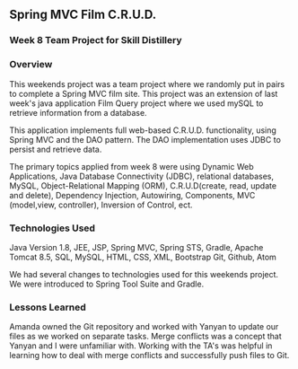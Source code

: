
## Spring MVC Film C.R.U.D.

### Week 8 Team Project for Skill Distillery

### Overview
This weekends project was a team project where we randomly put in pairs to complete a Spring MVC film site. This project was an extension of last week's java application Film Query project where we used mySQL to retrieve information from a database. 

This application implements full web-based C.R.U.D. functionality, using Spring MVC and the DAO pattern. The DAO implementation uses JDBC to persist and retrieve data.

The primary topics applied from week 8 were using Dynamic Web Applications, Java Database Connectivity (JDBC), relational databases,  MySQL, Object-Relational Mapping (ORM), C.R.U.D(create, read, update and delete), Dependency Injection, Autowiring, Components, MVC (model,view, controller), Inversion of Control, ect.

### Technologies Used
Java Version 1.8, JEE, JSP, Spring MVC, Spring STS, Gradle, Apache Tomcat 8.5, SQL, MySQL, HTML, CSS, XML, Bootstrap Git, Github, Atom

We had several changes to technologies used for this weekends project. We were introduced to Spring Tool Suite and Gradle. 

### Lessons Learned
Amanda owned the Git repository and worked with Yanyan to update our files as we worked on separate tasks. Merge conflicts was a concept that Yanyan and I were unfamiliar with. Working with the TA's was helpful in learning how to deal with merge conflicts and successfully push files to Git.








